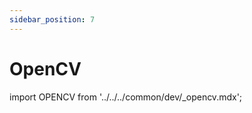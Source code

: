 ```yaml
---
sidebar_position: 7
---
```


# OpenCV

import OPENCV from '../../../common/dev/\_opencv.mdx';

<OPENCV />
